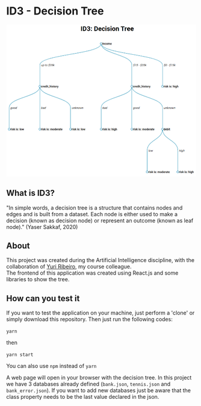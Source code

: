 # ID3 - Decision Tree

![id3-tree](.github/decision-tree.png)

## What is ID3?

"In simple words, a decision tree is a structure that contains nodes and edges and is built from a dataset. Each node is either used to make a decision (known as decision node) or represent an outcome (known as leaf node)." (Yaser Sakkaf, 2020)

## About

This project was created during the Artificial Intelligence discipline, with the collaboration of <a href="https://github.com/Yuri-Ribeiro">Yuri Ribeiro</a>, my course colleague. <br>
The frontend of this application was created using React.js and some libraries to show the tree.

## How can you test it

If you want to test the application on your machine, just perform a 'clone' or simply download this repository. Then just run the following codes:

`yarn`<br>

then <br>

`yarn start`

You can also use `npm` instead of `yarn`

A web page will open in your browser with the decision tree. In this project we have 3 databases already defined (`bank.json`, `tennis.json` and `bank_error.json`). If you want to add new databases just be aware that the class property needs to be the last value declared in the json.
